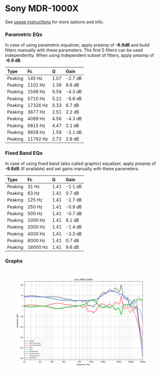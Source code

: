 # Sony MDR-1000X
See [usage instructions](https://github.com/jaakkopasanen/AutoEq#usage) for more options and info.

### Parametric EQs
In case of using parametric equalizer, apply preamp of **-6.9dB** and build filters manually
with these parameters. The first 5 filters can be used independently.
When using independent subset of filters, apply preamp of **-6.9 dB**.

| Type    | Fc       |    Q | Gain    |
|:--------|:---------|:-----|:--------|
| Peaking | 145 Hz   | 1.07 | -2.7 dB |
| Peaking | 1101 Hz  | 1.36 | 9.8 dB  |
| Peaking | 1566 Hz  | 0.58 | -4.3 dB |
| Peaking | 5710 Hz  | 5.21 | -8.6 dB |
| Peaking | 17326 Hz | 0.33 | 6.7 dB  |
| Peaking | 3677 Hz  | 2.51 | 2.2 dB  |
| Peaking | 4089 Hz  | 4.56 | -4.3 dB |
| Peaking | 6815 Hz  | 4.47 | 2.1 dB  |
| Peaking | 9858 Hz  | 1.59 | -2.1 dB |
| Peaking | 11792 Hz | 2.72 | 2.6 dB  |

### Fixed Band EQs
In case of using fixed band (also called graphic) equalizer, apply preamp of **-9.8dB**
(if available) and set gains manually with these parameters.

| Type    | Fc       |    Q | Gain    |
|:--------|:---------|:-----|:--------|
| Peaking | 31 Hz    | 1.41 | -1.1 dB |
| Peaking | 63 Hz    | 1.41 | 0.7 dB  |
| Peaking | 125 Hz   | 1.41 | -2.7 dB |
| Peaking | 250 Hz   | 1.41 | -0.9 dB |
| Peaking | 500 Hz   | 1.41 | -0.7 dB |
| Peaking | 1000 Hz  | 1.41 | 6.1 dB  |
| Peaking | 2000 Hz  | 1.41 | -1.4 dB |
| Peaking | 4000 Hz  | 1.41 | -3.3 dB |
| Peaking | 8000 Hz  | 1.41 | 0.7 dB  |
| Peaking | 16000 Hz | 1.41 | 9.6 dB  |

### Graphs
![](./Sony%20MDR-1000X.png)